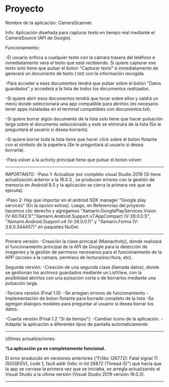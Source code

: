 # Proyecto

Nombre de la aplicación: CameraScanner.

Info:
Aplicación diseñada para capturar texto en tiempo real mediante el CameraSource (API de Google). 

Funcionamiento:

-El usuario enfoca a cualquier texto con la cámara trasera del teléfono e inmediatamente verá el texto que está recibiendo. Si quiere capturar ese texto solo tiene que pulsar el boton "Capturar texto" e inmediatamente de generará un documento de texto (.txt) con la información recogida.

-Para acceder a esos documentos tendrá que pulsar sobre el botón "Datos guardados" y accederá a la lista de todos los documentos realizados. 

-Si quiere abrir esos documentos tendrá que tocar sobre ellos y saldrá un menú donde seleccionará una app compatible para abrirlos (es necesario tener apps instaladas en el terminal compatibles con documentos.txt).

-Si quiere borrar algún documento de la lista solo tiene que hacer pulsación larga sobre el documento seleccionado y este se eliminará de la lista (Se le preguntará al usuario si desea borrarlo).

-Si quiere borrar toda la lista tiene que hacer click sobre el boton flotante con el simbolo de la papelera.(Se le preguntará al usuario si desea borrarla).

-Para volver a la activity principal tiene que pulsar el boton volver.

----------------------------------------------------------------------------------------------------------------------------------------
IMPORTANTE:
-Paso 1: Actualizar por completo visual Studio 2019 (Si tiene actualización anterior a la 16.0.3 , se producen errores con la gestión de memoria en Android 8.0 y la aplicación se cierra la primera vez que se ejecuta).

-Paso 2: Hay que importar en el android SDK manager "Google play services" (En la opcion extras). Luego, en Referencias del proyecto
hacemos clic derecho y agregamos "Xamarin.GooglePlayServices.Vision (V-60.1142.1)","Xamarin.Android.Support.v7.AppCompact (V-28.0.0.1)",
"Xamarin.Android.Support.v4 (V-28.0.0.1)" y  "Xamarin.Forms (V-3.6.0.344457)" en paquetes NuGet.


----------------------------------------------------------------------------------------------------------------------------------------


Primera versión: 
-Creación la clase principal (Mainactivity), donde realizará el funcionamiento principal de la API de Google para la detección de imagenes y la gestión de permisos necesarios para el funcionamiento de la APP (acceso a la camara, permisos de lectura/escritura, etc).

Segunda versión: 
-Creación de una segunda clase (llamada datos), donde se gestionan los archivos guardados mediante un ListView, con la posibilidad abrirlos con una pulsacion corta o de borrarlos mediante una pulsación larga.

-Tercera versión (Final 1.0):
-Se arreglan errores de funcionamiento
-Implementación de boton flotante para borrado completo de la lista
-Se agregan dialogos modales para preguntar al usuario si desea borrar los datos.

-Cuarta versión (Final 1.2 "Si da tiempo"):
-Cambiar icono de la aplicación.
-Adaptar la aplicación a diferentes tipos de pantalla automaticamente.


----------------------------------------------------------------------------------------------------------------------------------------
Ultimas actualizaciones:

*****La aplicación ya es completamente funcional.****

El error producido en versiones anteriores ("F/libc (26772): Fatal signal 11 (SIGSEGV), code 1, fault addr 0xbc in tid 26872 (Thread-5)") que hacía que la app se cerrase la primera vez que se iniciaba, se arregla actualizando el Visual Studio a la ultima versión (Visual Studio 2019 versión 16.0.3).


----------------------------------------------------------------------------------------------------------------------------------------

